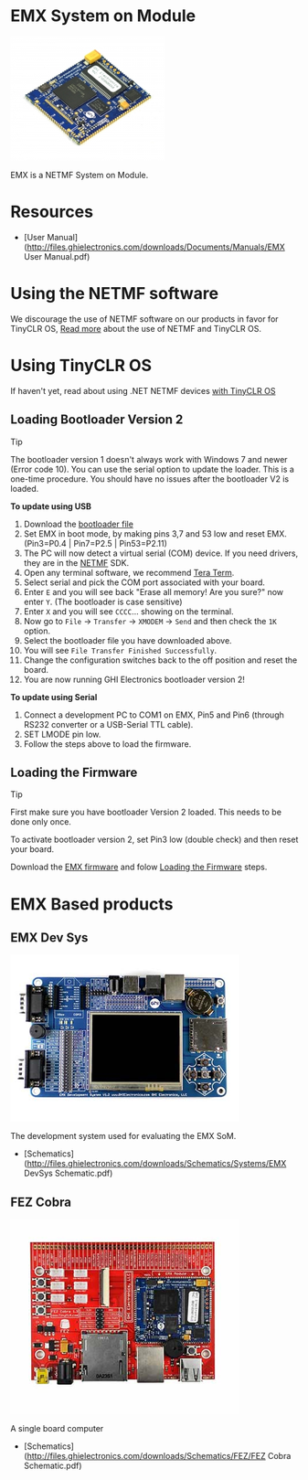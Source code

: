 # EMX System on Module
![EMX SoM](images/emx_som.jpg)

EMX is a NETMF System on Module.

# Resources
* [User Manual](http://files.ghielectronics.com/downloads/Documents/Manuals/EMX User Manual.pdf)

# Using the NETMF software
We discourage the use of NETMF software on our products in favor for TinyCLR OS, [Read more](intro.md) about the use of NETMF and TinyCLR OS.

# Using TinyCLR OS
If haven't yet, read about using .NET NETMF devices [with TinyCLR OS](intro.md#with-tinyclr-os)

## Loading Bootloader Version 2
> [!Tip]
> The bootloader version 1 doesn't always work with Windows 7 and newer (Error code 10). You can use the serial option to update the loader.
> This is a one-time procedure. You should have no issues after the bootloader V2 is loaded.

**To update using USB**
1. Download the [bootloader file](http://files.ghielectronics.com/downloads/Bootloaders/EMX%20Bootloader.2.0.3.ghi)
2. Set EMX in boot mode, by making pins 3,7 and 53 low and reset EMX. (Pin3=P0.4 | Pin7=P2.5 | Pin53=P2.11)
3. The PC will now detect a virtual serial (COM) device. If you need drivers, they are in the [NETMF](../netmf/intro.md) SDK.
4. Open any terminal software, we recommend [Tera Term](http://ttssh2.osdn.jp/).
5. Select serial and pick the COM port associated with your board.
6. Enter `E` and you will see back "Erase all memory! Are you sure?" now enter `Y`. (The bootloader is case sensitive)
7. Enter `X` and you will see `CCCC`... showing on the terminal.
8. Now go to `File` -> `Transfer` -> `XMODEM` -> `Send` and then check the `1K` option.
9. Select the bootloader file you have downloaded above.
10. You will see `File Transfer Finished Successfully`.
11. Change the configuration switches back to the off position and reset the board.
12. You are now running GHI Electronics bootloader version 2!

**To update using Serial**
1. Connect a development PC to COM1 on EMX, Pin5 and Pin6 (through RS232 converter or a USB-Serial TTL cable).
2. SET LMODE pin low.
3. Follow the steps above to load the firmware.

## Loading the Firmware

> [!Tip]
> First make sure you have bootloader Version 2 loaded. This needs to be done only once.

To activate bootloader version 2, set Pin3 low (double check) and then reset your board.

Download the [EMX firmware](../../../tinyclr/downloads.md#emx) and folow [Loading the Firmware](../../loaders/bootloader.md#loading-the-firmware) steps.


# EMX Based products
## EMX Dev Sys
![EMX Dev Sys](images/emx_dev_sys.jpg)

The development system used for evaluating the EMX SoM.

* [Schematics](http://files.ghielectronics.com/downloads/Schematics/Systems/EMX DevSys Schematic.pdf)

## FEZ Cobra
![FEZ Cobra](images/fez_cobra.jpg)

A single board computer

* [Schematics](http://files.ghielectronics.com/downloads/Schematics/FEZ/FEZ Cobra Schematic.pdf)



